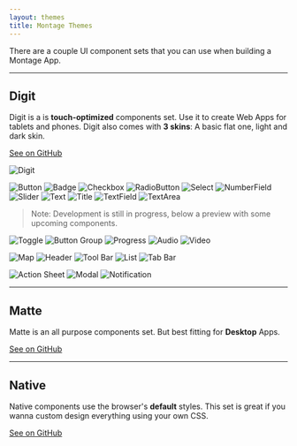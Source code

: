 ```yaml
---
layout: themes
title: Montage Themes
---
```


There are a couple UI component sets that you can use when building a Montage App.


------


## Digit

Digit is a is __touch-optimized__ components set. Use it to create Web Apps for tablets and phones. Digit also comes with __3 skins__: A basic flat one, light and dark skin.

<a class="more-button" href="https://github.com/montagejs/digit" target="_blank">See on GitHub</a>

![Digit](https://raw.github.com/simurai/digit/edge/overview/assets/images/icon.png)

![Button](https://raw.github.com/montagejs/digit/master/ui/button.reel/screenshot.png)
![Badge](https://raw.github.com/montagejs/digit/master/ui/badge.reel/screenshot.png)
![Checkbox](https://raw.github.com/montagejs/digit/master/ui/checkbox.reel/screenshot.png)
![RadioButton](https://raw.github.com/montagejs/digit/master/ui/radio-button.reel/screenshot.png)
![Select](https://raw.github.com/montagejs/digit/master/ui/select.reel/screenshot.png)
![NumberField](https://raw.github.com/montagejs/digit/master/ui/number-field.reel/screenshot.png)
![Slider](https://raw.github.com/montagejs/digit/master/ui/slider.reel/screenshot.png)
![Text](https://raw.github.com/montagejs/digit/master/ui/text.reel/screenshot.png)
![Title](https://raw.github.com/montagejs/digit/master/ui/title.reel/screenshot.png)
![TextField](https://raw.github.com/montagejs/digit/master/ui/text-field.reel/screenshot.png)
![TextArea](https://raw.github.com/montagejs/digit/master/ui/text-area.reel/screenshot.png)

> Note: Development is still in progress, below a preview with some upcoming components.

![Toggle](https://raw.github.com/simurai/digit/edge/ui/toggle.reel/screenshot.png)
![Button Group](https://raw.github.com/simurai/digit/edge/ui/button-group.reel/screenshot.png)
![Progress](https://raw.github.com/simurai/digit/edge/ui/progress.reel/screenshot.png)
![Audio](https://raw.github.com/simurai/digit/edge/ui/audio.reel/screenshot.png)
![Video](https://raw.github.com/simurai/digit/edge/ui/video.reel/screenshot.png)

![Map](https://raw.github.com/simurai/digit/edge/ui/map.reel/screenshot.png)
![Header](https://raw.github.com/simurai/digit/edge/ui/header.reel/screenshot.png)
![Tool Bar](https://raw.github.com/simurai/digit/edge/ui/tool-bar.reel/screenshot.png)
![List](https://raw.github.com/simurai/digit/edge/ui/list.reel/screenshot.png)
![Tab Bar](https://raw.github.com/simurai/digit/edge/ui/tab-bar.reel/screenshot.png)

![Action Sheet](https://raw.github.com/simurai/digit/edge/ui/action-sheet.reel/screenshot.png)
![Modal](https://raw.github.com/simurai/digit/edge/ui/modal.reel/screenshot.png)
![Notification](https://raw.github.com/simurai/digit/edge/ui/notification.reel/screenshot.png)



------


## Matte

Matte is an all purpose components set. But best fitting for __Desktop__ Apps.

<a class="more-button" href="https://github.com/montagejs/matte" target="_blank">See on GitHub</a>


------


## Native

Native components use the browser's __default__ styles. This set is great if you wanna custom design everything using your own CSS.

<a class="more-button" href="https://github.com/montagejs/native" target="_blank">See on GitHub</a>